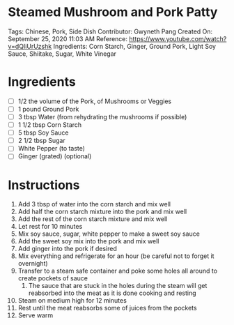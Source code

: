 # Steamed Mushroom and Pork Patty

Tags: Chinese, Pork, Side Dish
Contributor: Gwyneth Pang
Created On: September 25, 2020 11:03 AM
Reference: https://www.youtube.com/watch?v=dQIiUrUzshk
Ingredients: Corn Starch, Ginger, Ground Pork, Light Soy Sauce, Shiitake, Sugar, White Vinegar

# Ingredients

- [ ]  1/2 the volume of the Pork, of Mushrooms or Veggies
- [ ]  1 pound Ground Pork
- [ ]  3 tbsp Water (from rehydrating the  mushrooms if possible)
- [ ]  1 1/2 tbsp Corn Starch
- [ ]  5 tbsp Soy Sauce
- [ ]  2 1/2 tbsp Sugar
- [ ]  White Pepper (to taste)
- [ ]  Ginger (grated) (optional)

# Instructions

1. Add 3 tbsp of water into the corn starch and mix well
2. Add half the corn starch mixture into the pork and mix well
3. Add the rest of the corn starch mixture and mix well
4. Let rest for 10 minutes
5. Mix soy sauce, sugar, white pepper to make a sweet soy sauce
6. Add the sweet soy mix into the pork and mix well
7. Add ginger into the pork if desired
8. Mix everything and refrigerate for an hour (be careful not to forget it overnight)
9. Transfer to a steam safe container and poke some holes all around to create pockets of sauce
    1. The sauce that are stuck in the holes during the steam will get reabsorbed into the meat as it is done cooking and resting
10. Steam on medium high for 12 minutes
11. Rest until the meat reabsorbs some of juices from the pockets
12. Serve warm